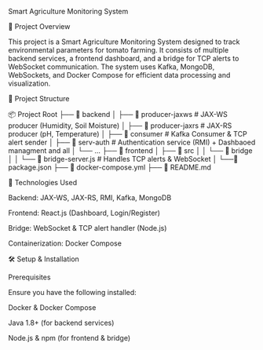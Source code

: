 Smart Agriculture Monitoring System

📌 Project Overview

This project is a Smart Agriculture Monitoring System designed to track environmental parameters for tomato farming. It consists of multiple backend services, a frontend dashboard, and a bridge for TCP alerts to WebSocket communication. The system uses Kafka, MongoDB, WebSockets, and Docker Compose for efficient data processing and visualization.

📂 Project Structure
 
📦 Project Root
├── 📁 backend
│   ├── 📁 producer-jaxws  # JAX-WS producer (Humidity, Soil Moisture)
│   ├── 📁 producer-jaxrs  # JAX-RS producer (pH, Temperature)
│   ├── 📁 consumer        # Kafka Consumer & TCP alert sender
│   ├── 📁 serv-auth       # Authentication service (RMI) + Dashbaoed managment and all 
│   └── ...
├── 📁 frontend
│   ├── 📁 src
│   │   └── 📁 bridge
│   │         └── 📄 bridge-server.js  # Handles TCP alerts & WebSocket
│   └──📄 package.json
├── 📄 docker-compose.yml
├── 📄 README.md

🚀 Technologies Used

Backend: JAX-WS, JAX-RS, RMI, Kafka, MongoDB

Frontend: React.js (Dashboard, Login/Register)

Bridge: WebSocket & TCP alert handler (Node.js)

Containerization: Docker Compose

🛠️ Setup & Installation

Prerequisites

Ensure you have the following installed:

Docker & Docker Compose

Java 1.8+ (for backend services)

Node.js & npm (for frontend & bridge)